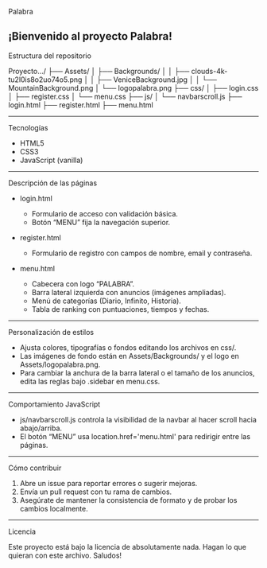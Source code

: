 Palabra

¡Bienvenido al proyecto Palabra!
---
Estructura del repositorio

Proyecto.../
├── Assets/
│   ├── Backgrounds/
│   │   ├── clouds-4k-tu2l0is8o2uo74o5.png
│   │   ├── VeniceBackground.jpg
│   │   └── MountainBackground.png
│   └── logopalabra.png
├── css/
│   ├── login.css
│   ├── register.css
│   └── menu.css
├── js/
│   └── navbarscroll.js
├── login.html
├── register.html
├── menu.html

---
Tecnologías

- HTML5
- CSS3
- JavaScript (vanilla)


---
Descripción de las páginas

- login.html
  - Formulario de acceso con validación básica.
  - Botón “MENU” fija la navegación superior.

- register.html
  - Formulario de registro con campos de nombre, email y contraseña.

- menu.html
  - Cabecera con logo “PALABRA”.
  - Barra lateral izquierda con anuncios (imágenes ampliadas).
  - Menú de categorías (Diario, Infinito, Historia).
  - Tabla de ranking con puntuaciones, tiempos y fechas.

---
Personalización de estilos

- Ajusta colores, tipografías o fondos editando los archivos en css/.
- Las imágenes de fondo están en Assets/Backgrounds/ y el logo en Assets/logopalabra.png.
- Para cambiar la anchura de la barra lateral o el tamaño de los anuncios, edita las reglas bajo .sidebar en menu.css.

---
Comportamiento JavaScript

- js/navbarscroll.js controla la visibilidad de la navbar al hacer scroll hacia abajo/arriba.
- El botón “MENU” usa location.href='menu.html' para redirigir entre las páginas.

---
Cómo contribuir

1. Abre un issue para reportar errores o sugerir mejoras.
2. Envía un pull request con tu rama de cambios.
3. Asegúrate de mantener la consistencia de formato y de probar los cambios localmente.

---
Licencia

Este proyecto está bajo la licencia de absolutamente nada. Hagan lo que quieran con este archivo. Saludos!
